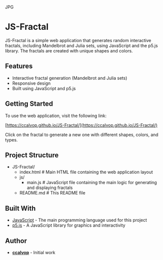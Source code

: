 JPG

# JS-Fractal

JS-Fractal is a simple web application that generates random interactive fractals, including Mandelbrot and Julia sets, using JavaScript and the p5.js library. The fractals are created with unique shapes and colors.

## Features

- Interactive fractal generation (Mandelbrot and Julia sets)
- Responsive design
- Built using JavaScript and p5.js

## Getting Started

To use the web application, visit the following link:

[https://ccalvop.github.io/JS-Fractal/](https://ccalvop.github.io/JS-Fractal/)

Click on the fractal to generate a new one with different shapes, colors, and types.

## Project Structure

- JS-Fractal/
  - index.html # Main HTML file containing the web application layout
  - js/
    - main.js # JavaScript file containing the main logic for generating and displaying fractals
  - README.md # This README file

## Built With

- [JavaScript](https://developer.mozilla.org/en-US/docs/Web/JavaScript) - The main programming language used for this project
- [p5.js](https://p5js.org/) - A JavaScript library for graphics and interactivity

## Author

- **[ccalvop](https://github.com/ccalvop)** - Initial work

